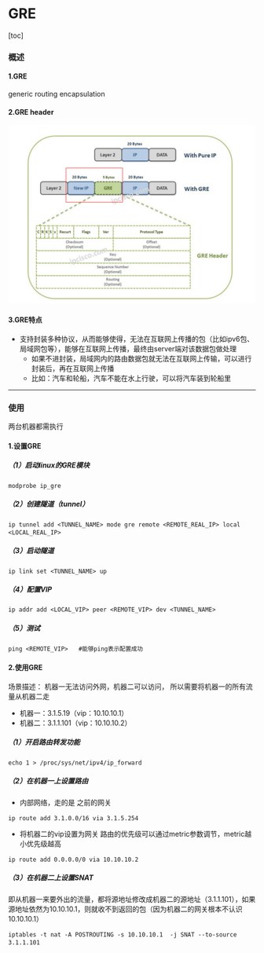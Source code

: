 # GRE

[toc]

### 概述

#### 1.GRE
generic routing encapsulation

#### 2.GRE header
![](./imgs/gre_01.png)

#### 3.GRE特点
* 支持封装多种协议，从而能够使得，无法在互联网上传播的包（比如ipv6包、局域网包等），能够在互联网上传播，最终由server端对该数据包做处理
  * 如果不进封装，局域网内的路由数据包就无法在互联网上传输，可以进行封装后，再在互联网上传播
  * 比如：汽车和轮船，汽车不能在水上行驶，可以将汽车装到轮船里

***

### 使用
两台机器都需执行
#### 1.设置GRE
##### （1）启动linux的GRE模块
```shell
modprobe ip_gre
```

##### （2）创建隧道（tunnel）
```shell
ip tunnel add <TUNNEL_NAME> mode gre remote <REMOTE_REAL_IP> local <LOCAL_REAL_IP>
```

##### （3）启动隧道
```shell
ip link set <TUNNEL_NAME> up
```

##### （4）配置VIP
```shell
ip addr add <LOCAL_VIP> peer <REMOTE_VIP> dev <TUNNEL_NAME>
```

##### （5）测试
```shell
ping <REMOTE_VIP>   #能够ping表示配置成功
```

#### 2.使用GRE
场景描述：
机器一无法访问外网，机器二可以访问，
所以需要将机器一的所有流量从机器二走
* 机器一：3.1.5.19（vip：10.10.10.1）
* 机器二：3.1.1.101（vip：10.10.10.2）

##### （1）开启路由转发功能
```shell
echo 1 > /proc/sys/net/ipv4/ip_forward
```

##### （2）在机器一上设置路由
* 内部网络，走的是 之前的网关
```shell
ip route add 3.1.0.0/16 via 3.1.5.254
```

* 将机器二的vip设置为网关
路由的优先级可以通过metric参数调节，metric越小优先级越高
```shell
ip route add 0.0.0.0/0 via 10.10.10.2
```

##### （3）在机器二上设置SNAT
即从机器一来要外出的流量，都将源地址修改成机器二的源地址（3.1.1.101），如果源地址依然为10.10.10.1，则就收不到返回的包（因为机器二的网关根本不认识10.10.10.1）
```shell
iptables -t nat -A POSTROUTING -s 10.10.10.1  -j SNAT --to-source 3.1.1.101
```
